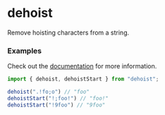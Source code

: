 # dehoist
Remove hoisting characters from a string.

### Examples
Check out the [documentation](https://example.org) for more information.

```ts
import { dehoist, dehoistStart } from "dehoist";

dehoist(".!fo;o") // "foo"
dehoistStart("!;foo!") // "foo!"
dehoistStart("!9foo") // "9foo"
```